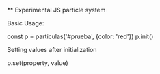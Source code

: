 ** Experimental JS particle system

Basic Usage:

const p = particulas('#prueba', {color: 'red'})
p.init()

Setting values after initialization

p.set(property, value)